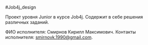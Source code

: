 #Job4j_design

Проект уровня Junior в курсе Job4j. 
Содержит в себе решения различных заданий.

ФИО исполнителя: Смирнов Кирилл Максимович.
Контакты исполнителя: smirnovk.1990@gmail.com.
